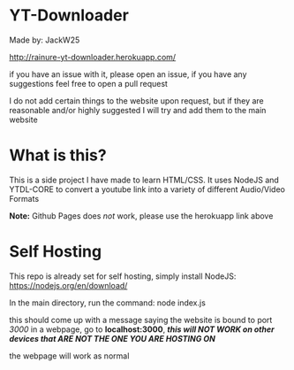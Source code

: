# YT-Downloader

Made by: JackW25

http://rainure-yt-downloader.herokuapp.com/

if you have an issue with it, please open an issue, if you have any suggestions feel free to open a pull request

I do not add certain things to the website upon request, but if they are reasonable and/or highly suggested I will try and add them to the main website

# What is this?

This is a side project I have made to learn HTML/CSS. It uses NodeJS and YTDL-CORE to convert a youtube link into a variety of different Audio/Video Formats

**Note:** Github Pages does *not* work, please use the herokuapp link above

# Self Hosting

This repo is already set for self hosting, simply install
NodeJS: https://nodejs.org/en/download/

In the main directory, run the command:
node index.js

this should come up with a message saying the website is bound to port *3000*
in a webpage, go to **localhost:3000**, ***this will NOT WORK on other devices that ARE NOT THE ONE YOU ARE HOSTING ON***

the webpage will work as normal
